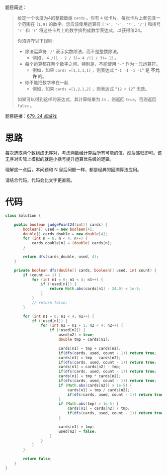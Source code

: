 题目简述：

> 给定一个长度为4的整数数组 `cards` 。你有 `4` 张卡片，每张卡片上都包含一个范围在 `[1,9]` 的数字。您应该使用运算符 `['+', '-', '*', '/']` 和括号 `'('` 和 `')'` 将这些卡片上的数字排列成数学表达式，以获得值24。
>
> 你须遵守以下规则:
>
> - 除法运算符 `'/'` 表示实数除法，而不是整数除法。
>   - 例如， `4 /(1 - 2 / 3)= 4 /(1 / 3)= 12` 。
> - 每个运算都在两个数字之间。特别是，不能使用 `"-"` 作为一元运算符。
>   - 例如，如果 `cards =[1,1,1,1]` ，则表达式 `“-1 -1 -1 -1”` 是 **不允许** 的。
> - 你不能把数字串在一起
>   - 例如，如果 `cards =[1,2,1,2]` ，则表达式 `“12 + 12”` 无效。
>
> 如果可以得到这样的表达式，其计算结果为 `24` ，则返回 `true`，否则返回 `false` 。

题目链接：[679. 24 点游戏](https://leetcode.cn/problems/24-game/)

# 思路

每次选取两个数组成无序对，考虑两数经计算后所有可能的值，然后递归即可。该无序对实际上模拟的就是小括号提升运算优先级的逻辑。

理解这一点后，本问题和 N 皇后问题一样，都是经典的回溯算法应用。

请结合代码，代码会比文字更直观。

# 代码

```java
class Solution {

    public boolean judgePoint24(int[] cards) {
        boolean[] used = new boolean[4];
        double[] cards_double = new double[4];
        for (int n = 0; n < 4; n++) {
            cards_double[n] = (double) cards[n];
        }

        return dfs(cards_double, used, 4);
    }

    private boolean dfs(double[] cards, boolean[] used, int count) {
        if (count == 1) {
            for (int n1 = 0; n1 < 4; n1++) {
                if (!used[n1]) {
                    return Math.abs(cards[n1] - 24.0) < 1e-5;
                }
            }
            // return false;
        }

        for (int n1 = 0; n1 < 4; n1++) {
            if (!used[n1]) {
                for (int n2 = n1 + 1; n2 < 4; n2++) {
                    if (!used[n2]) {
                        used[n2] = true;
                        double tmp = cards[n1];

                        cards[n1] = tmp + cards[n2];
                        if(dfs(cards, used, count - 1)) return true;
                        cards[n1] = tmp - cards[n2];
                        if(dfs(cards, used, count - 1)) return true;
                        cards[n1] = cards[n2] - tmp;
                        if(dfs(cards, used, count - 1)) return true;
                        cards[n1] = tmp * cards[n2];
                        if(dfs(cards, used, count - 1)) return true;
                        if (Math.abs(cards[n2]) > 1e-5) {
                            cards[n1] = tmp / cards[n2];
                            if(dfs(cards, used, count - 1)) return true;
                        }
                        if (Math.abs(tmp) > 1e-5) {
                            cards[n1] = cards[n2] / tmp;
                            if(dfs(cards, used, count - 1)) return true;
                        }

                        cards[n1] = tmp;
                        used[n2] = false;
                    }
                }
            }
        }

        return false;
    }
}
```

